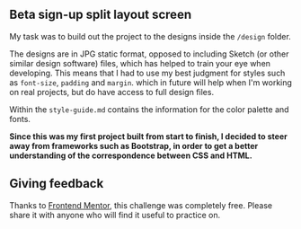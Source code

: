 ## Beta sign-up split layout screen

My task  was to build out the project to the designs inside the `/design` folder. 

The designs are in JPG static format, opposed to including Sketch (or other similar design software) files, which has helped to train your eye when developing. This means that I had to use my best judgment for styles such as `font-size`, `padding` and `margin`. which in future will help when I'm working on real projects, but do have access to full design files.

Within the `style-guide.md` contains the information for the color palette and fonts.

**Since this was my first project built from start to finish, I decided to steer away from frameworks such as Bootstrap, in order to get a better understanding of the correspondence between CSS and HTML.**


## Giving feedback

Thanks to [Frontend Mentor](https://www.frontendmentor.io), this challenge was completely free. Please share it with anyone who will find it useful to practice on.
